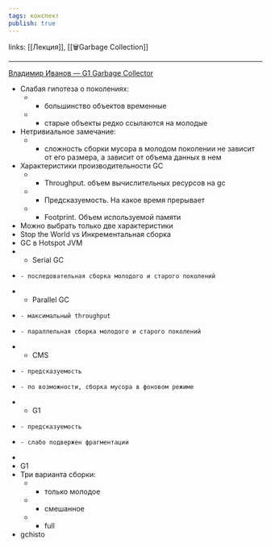```yaml
---
tags: конспект
publish: true
---
```

links: [[Лекция]], [[🗑Garbage Collection]]

---

[Владимир Иванов — G1 Garbage Collector](https://www.youtube.com/watch?v=iGRfyhE02lA)


- Слабая гипотеза о поколениях:
    - - большинство объектов временные
    - - старые объекты редко ссылаются на молодые
- Нетривиальное замечание:
    -  - сложность сборки мусора в молодом поколении не зависит от его размера, а зависит от объема данных в нем
- Характеристики производительности GC
    - - Throughput. объем вычислительных ресурсов на gc
    - - Предсказуемость. На какое время прерывает
    - - Footprint. Объем используемой памяти
- Можно выбрать только две характеристики
- Stop the World vs Инкрементальная сборка
- GC в Hotspot JVM
- - Serial GC
-     - последовательная сборка молодого и старого поколений
- - Parallel GC
-     - максимальный throughput
-     - параллельная сборка молодого и старого поколений
- - CMS
-     - предсказуемость
-     - по возможности, сборка мусора в фоновом режиме
- - G1
-     - предсказуемость
-     - слабо подвержен фрагментации
- 
- G1
- Три варианта сборки:
    - - только молодое
    - - смешанное
    - - full
- gchisto
